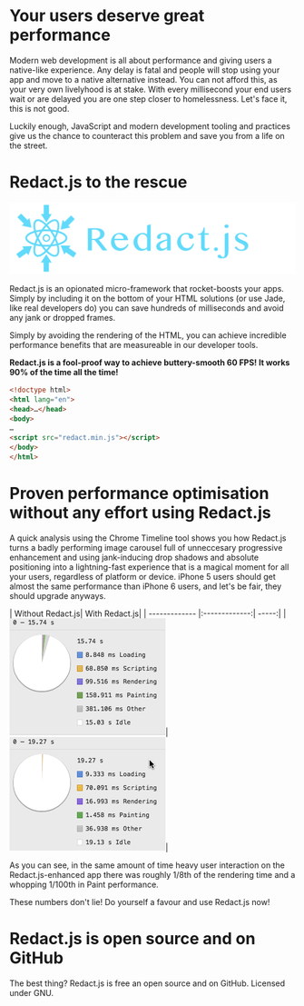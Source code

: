# Your users deserve great performance

Modern web development is all about performance and giving users a native-like experience. Any 
delay is fatal and people will stop using your app and move to a native alternative instead. You can not afford this, as your very own livelyhood is at stake. With every millisecond your end users wait or are delayed you are one step closer to homelessness. Let's face it, this is not good. 

Luckily enough, JavaScript and modern development tooling and practices give us the chance to counteract this problem and save you from a life on the street.

# Redact.js to the rescue

![Redact Logo](img/redact-logo.png)

Redact.js is an opionated micro-framework that rocket-boosts your apps. Simply by including it on the bottom of your HTML solutions (or use Jade, like real developers do) you can save hundreds of milliseconds and avoid any jank or dropped frames. 

Simply by avoiding the rendering of the HTML, you can achieve incredible performance benefits that are measureable in our developer tools.

**Redact.js is a fool-proof way to achieve buttery-smooth 60 FPS! It works 90% of the time all the time!**  

```html
<!doctype html>
<html lang="en">
<head>…</head>
<body>
…
<script src="redact.min.js"></script>
</body>
</html>
```

# Proven performance optimisation without any effort using Redact.js

A quick analysis using the Chrome Timeline tool shows you how Redact.js turns a badly performing image carousel full of unneccesary progressive enhancement and using jank-inducing drop shadows and absolute positioning into a lightning-fast experience that is a magical moment for all your users, regardless of platform or device. iPhone 5 users should get almost the same performance than iPhone 6 users, and let's be fair, they should upgrade anyways.

| Without Redact.js| With Redact.js|
| ------------- |:-------------:| -----:|
| ![performance without redact](img/no-redact-performance.png)|![performance with redact](img/redact-performance.png)|

As you can see, in the same amount of time heavy user interaction on the Redact.js-enhanced app there was roughly 1/8th of the rendering time and a whopping 1/100th in Paint performance. 

These numbers don't lie! Do yourself a favour and use Redact.js now! 

# Redact.js is open source and on GitHub

The best thing? Redact.js is free an open source and on GitHub. Licensed under GNU.









